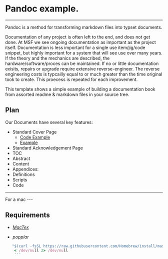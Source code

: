 # Pandoc example.
---------

Pandoc is a method for transforming markdown files into typset documents.

Documentation of any project is often left to the end, and does not get done. At MSF we see ongoing documentation as important as the project itself. Documentation is less important for a single use item/jig/code snippet, but highly important for a system that will see use over many years. If the theory and the mechanics are described, the hardware/software/proces can be maintained. If no or little documentation exisits, repairs or upgrade require extensive reverse-engineer. The reverse engineering costs is typcailly equal to or much greater than the time original took to create. This proecess is repeated for each improvement.

This template shows a simple example of building a documentation book from assorted readme & markdown files in your source tree.

Plan
---------------
Our Documents have several key features:
* Standard Cover Page
   * [Code Example](/Example/build-title.sh)
   * [Example](/Output/custom-titlepage.pdf)
* Standard Acknowledgement Page
* TOC
* Abstract
* Content
* Appendices:
* Definitions
* Scripts
* Code





-----------------


For a mac ---

## Requirements
* *[MacTex](https://tug.org/mactex/)*

* *popplar*
```ruby -e
   "$(curl -fsSL https://raw.githubusercontent.com/Homebrew/install/master/install)"
    < /dev/null 2> /dev/null
    ```
